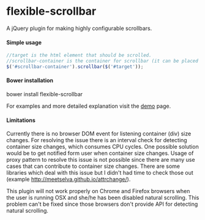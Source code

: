 # flexible-scrollbar
A jQuery plugin for making highly configurable scrollbars.

#### Simple usage
```javascript
//target is the html element that should be scrolled.
//scrollbar-container is the container for scrollbar (it can be placed anywhere on the page).
$('#scrollbar-container').scrollbar($('#target'));
```

#### Bower installation
bower install flexible-scrollbar

For examples and more detailed explanation visit the [demo](http://ayeressian.github.io/flexible-scrollbar/) page.


#### Limitations
Currently there is no browser DOM event for listening container (div) size changes. For resolving the issue there is an interval check for detecting container size changes, which consumes CPU cycles. One possible solution would be to get notified form user when container size changes. Usage of proxy pattern to resolve this issue is not possible since there are many use cases that can contribute to container size changes. There are some libraries which deal with this issue but I didn't had time to check those out (example http://meetselva.github.io/attrchange/).

This plugin will not work properly on Chrome and Firefox browsers when the user is running OSX and she/he has been disabled natural scrolling. This problem can't be fixed since those browsers don't provide API for detecting natural scrolling.

